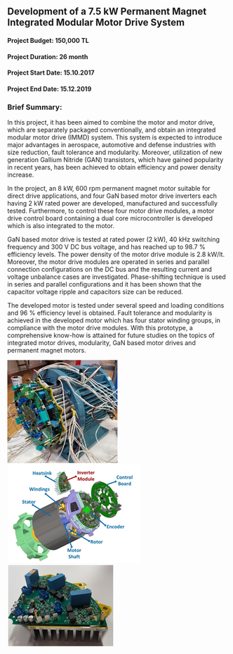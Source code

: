 ## Development of a 7.5 kW Permanent Magnet Integrated Modular Motor Drive System

#### Project Budget: 150,000 TL
#### Project Duration: 26 month
#### Project Start Date: 15.10.2017
#### Project End Date: 15.12.2019

### Brief Summary: 
In this project, it has been aimed to combine the motor and motor drive,
which are separately packaged conventionally, and obtain an integrated
modular motor drive (IMMD) system. This system is expected to introduce
major advantages in aerospace, automotive and defense industries with size
reduction, fault tolerance and modularity. Moreover, utilization of new
generation Gallium Nitride (GAN) transistors, which have gained popularity
in recent years, has been achieved to obtain efficiency and power density
increase.

In the project, an 8 kW, 600 rpm permanent magnet motor suitable for direct
drive applications, and four GaN based motor drive inverters each having 2
kW rated power are developed, manufactured and successfully tested.
Furthermore, to control these four motor drive modules, a motor drive
control board containing a dual core microcontroller is developed which is
also integrated to the motor.

GaN based motor drive is tested at rated power (2 kW), 40 kHz switching
frequency and 300 V DC bus voltage, and has reached up to 98.7 % efficiency
levels. The power density of the motor drive module is 2.8 kW/lt. Moreover,
the motor drive modules are operated in series and parallel connection
configurations on the DC bus and the resulting current and voltage
unbalance cases are investigated. Phase-shifting technique is used in
series and parallel configurations and it has been shown that the capacitor
voltage ripple and capacitors size can be reduced.

The developed motor is tested under several speed and loading conditions
and 96 % efficiency level is obtained. Fault tolerance and modularity is
achieved in the developed motor which has four stator winding groups, in
compliance with the motor drive modules. With this prototype, a
comprehensive know-how is attained for future studies on the topics of
integrated motor drives, modularity, GaN based motor drives and permanent
magnet motors.



![pcb1](immd1.png)
![pcb2](immd2.png)
![pcb3](immd3.png)

